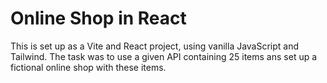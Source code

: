 # Online Shop in React

This is set up as a Vite and React project, using vanilla JavaScript and Tailwind. The task was to use a given API containing 25 items ans set up a fictional online shop with these items.

